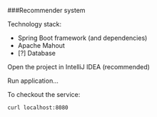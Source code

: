 ###Recommender system

Technology stack:

- Spring Boot framework (and dependencies)
- Apache Mahout
- [?] Database

Open the project in IntelliJ IDEA (recommended)

Run application...

To checkout the service:

`curl localhost:8080`
